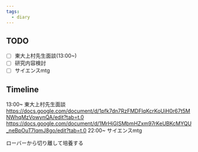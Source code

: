 ```yaml
---
tags:
  - diary
---
```

>
## TODO

- [ ] 東大上村先生面談(13:00~)
- [ ] 研究内容検討
- [ ] サイエンスmtg

## Timeline
13:00~ 東大上村先生面談
	https://docs.google.com/document/d/1pfk7dn7RzFMDFlqKcrKoUiH0r67t5MNWhqMzVowynQA/edit?tab=t.0
	https://docs.google.com/document/d/1MrHjGISMbmHZxm97rKeUBKcMYQU_neBpOuT7IqmJ8go/edit?tab=t.0
22:00~ サイエンスmtg

ローバーから切り離して培養する